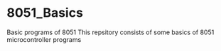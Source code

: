 # 8051_Basics
Basic programs of 8051
This repsitory consists of some basics of 8051 microcontroller programs

